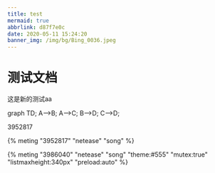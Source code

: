 ```yaml
---
title: test
mermaid: true
abbrlink: d87f7e0c
date: 2020-05-11 15:24:20
banner_img: /img/bg/Bing_0036.jpeg
---
```




# 测试文档
这是新的测试aa

<div class="mermaid"> 
graph TD;
    A-->B;
    A-->C;
    B-->D;
    C-->D;
</div>





3952817



{% meting "3952817" "netease" "song" %}

{% meting "3986040" "netease" "song" "theme:#555" "mutex:true" "listmaxheight:340px" "preload:auto" %} 